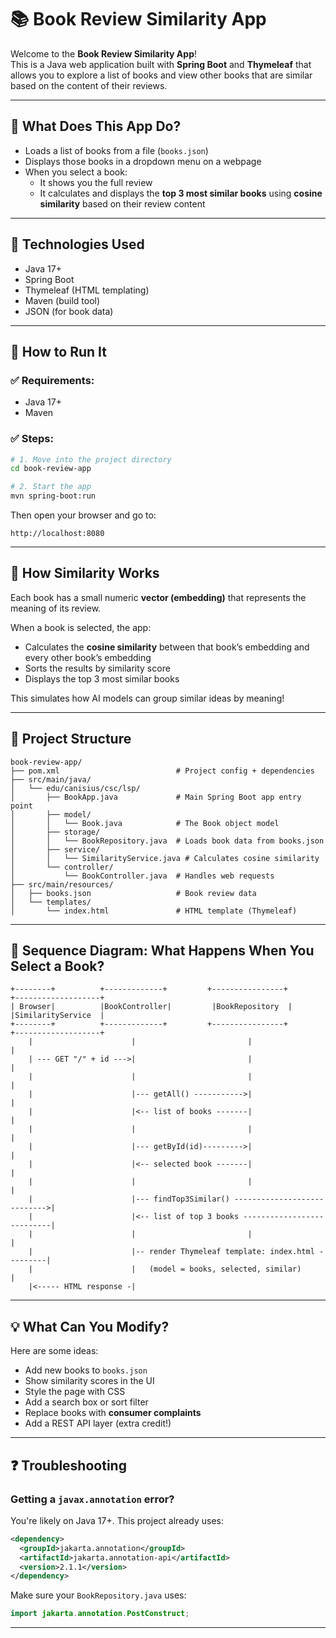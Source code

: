 # 📚 Book Review Similarity App

Welcome to the **Book Review Similarity App**!  
This is a Java web application built with **Spring Boot** and **Thymeleaf** that allows you to explore a list of books and view other books that are similar based on the content of their reviews.

---

## 🧠 What Does This App Do?

- Loads a list of books from a file (`books.json`)
- Displays those books in a dropdown menu on a webpage
- When you select a book:
  - It shows you the full review
  - It calculates and displays the **top 3 most similar books** using **cosine similarity** based on their review content

---

## 🧰 Technologies Used

- Java 17+
- Spring Boot
- Thymeleaf (HTML templating)
- Maven (build tool)
- JSON (for book data)

---

## 🚀 How to Run It

### ✅ Requirements:
- Java 17+
- Maven

### ✅ Steps:

```bash
# 1. Move into the project directory
cd book-review-app

# 2. Start the app
mvn spring-boot:run
```

Then open your browser and go to:

```
http://localhost:8080
```

---

## 🧮 How Similarity Works

Each book has a small numeric **vector (embedding)** that represents the meaning of its review.

When a book is selected, the app:
- Calculates the **cosine similarity** between that book’s embedding and every other book’s embedding
- Sorts the results by similarity score
- Displays the top 3 most similar books

This simulates how AI models can group similar ideas by meaning!

---

## 🧱 Project Structure

```
book-review-app/
├── pom.xml                          # Project config + dependencies
├── src/main/java/
│   └── edu/canisius/csc/lsp/
│       ├── BookApp.java             # Main Spring Boot app entry point
│       ├── model/
│       │   └── Book.java            # The Book object model
│       ├── storage/
│       │   └── BookRepository.java  # Loads book data from books.json
│       ├── service/
│       │   └── SimilarityService.java # Calculates cosine similarity
│       └── controller/
│           └── BookController.java  # Handles web requests
├── src/main/resources/
│   ├── books.json                   # Book review data
│   └── templates/
│       └── index.html               # HTML template (Thymeleaf)
```

---

## 🔁 Sequence Diagram: What Happens When You Select a Book?

```
+--------+          +-------------+         +----------------+        +-------------------+
| Browser|          |BookController|         |BookRepository  |        |SimilarityService  |
+--------+          +-------------+         +----------------+        +-------------------+
    |                      |                         |                         |
    | --- GET "/" + id --->|                         |                         |
    |                      |                         |                         |
    |                      |--- getAll() ----------->|                         |
    |                      |<-- list of books -------|                         |
    |                      |                         |                         |
    |                      |--- getById(id)--------->|                         |
    |                      |<-- selected book -------|                         |
    |                      |                         |                         |
    |                      |--- findTop3Similar() ---------------------------->|
    |                      |<-- list of top 3 books ---------------------------|
    |                      |                         |                         |
    |                      |-- render Thymeleaf template: index.html ---------|
    |                      |   (model = books, selected, similar)             |
    |<----- HTML response -|                                                  
```

---

## 💡 What Can You Modify?

Here are some ideas:
- Add new books to `books.json`
- Show similarity scores in the UI
- Style the page with CSS
- Add a search box or sort filter
- Replace books with **consumer complaints**
- Add a REST API layer (extra credit!)

---

## ❓ Troubleshooting

### Getting a `javax.annotation` error?
You're likely on Java 17+. This project already uses:
```xml
<dependency>
  <groupId>jakarta.annotation</groupId>
  <artifactId>jakarta.annotation-api</artifactId>
  <version>2.1.1</version>
</dependency>
```

Make sure your `BookRepository.java` uses:
```java
import jakarta.annotation.PostConstruct;
```

---


